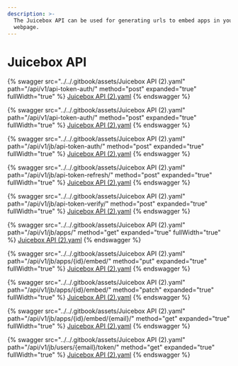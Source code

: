 ```yaml
---
description: >-
  The Juicebox API can be used for generating urls to embed apps in your
  webpage.
---
```


# Juicebox API



{% swagger src="../../.gitbook/assets/Juicebox API (2).yaml" path="/api/v1/api-token-auth/" method="post" expanded="true" fullWidth="true" %}
[Juicebox API (2).yaml](<../../.gitbook/assets/Juicebox API (2).yaml>)
{% endswagger %}

{% swagger src="../../.gitbook/assets/Juicebox API (2).yaml" path="/api/v1/api-token-auth/" method="post" expanded="true" fullWidth="true" %}
[Juicebox API (2).yaml](<../../.gitbook/assets/Juicebox API (2).yaml>)
{% endswagger %}

{% swagger src="../../.gitbook/assets/Juicebox API (2).yaml" path="/api/v1/jb/api-token-auth/" method="post" expanded="true" fullWidth="true" %}
[Juicebox API (2).yaml](<../../.gitbook/assets/Juicebox API (2).yaml>)
{% endswagger %}

{% swagger src="../../.gitbook/assets/Juicebox API (2).yaml" path="/api/v1/jb/api-token-refresh/" method="post" expanded="true" fullWidth="true" %}
[Juicebox API (2).yaml](<../../.gitbook/assets/Juicebox API (2).yaml>)
{% endswagger %}

{% swagger src="../../.gitbook/assets/Juicebox API (2).yaml" path="/api/v1/jb/api-token-verify/" method="post" expanded="true" fullWidth="true" %}
[Juicebox API (2).yaml](<../../.gitbook/assets/Juicebox API (2).yaml>)
{% endswagger %}

{% swagger src="../../.gitbook/assets/Juicebox API (2).yaml" path="/api/v1/jb/apps/" method="get" expanded="true" fullWidth="true" %}
[Juicebox API (2).yaml](<../../.gitbook/assets/Juicebox API (2).yaml>)
{% endswagger %}

{% swagger src="../../.gitbook/assets/Juicebox API (2).yaml" path="/api/v1/jb/apps/{id}/embed/" method="put" expanded="true" fullWidth="true" %}
[Juicebox API (2).yaml](<../../.gitbook/assets/Juicebox API (2).yaml>)
{% endswagger %}

{% swagger src="../../.gitbook/assets/Juicebox API (2).yaml" path="/api/v1/jb/apps/{id}/embed/" method="patch" expanded="true" fullWidth="true" %}
[Juicebox API (2).yaml](<../../.gitbook/assets/Juicebox API (2).yaml>)
{% endswagger %}

{% swagger src="../../.gitbook/assets/Juicebox API (2).yaml" path="/api/v1/jb/apps/{id}/embed/{email}/" method="get" expanded="true" fullWidth="true" %}
[Juicebox API (2).yaml](<../../.gitbook/assets/Juicebox API (2).yaml>)
{% endswagger %}

{% swagger src="../../.gitbook/assets/Juicebox API (2).yaml" path="/api/v1/jb/users/{email}/token/" method="get" expanded="true" fullWidth="true" %}
[Juicebox API (2).yaml](<../../.gitbook/assets/Juicebox API (2).yaml>)
{% endswagger %}
